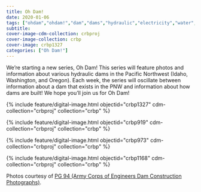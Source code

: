 ```yaml
---
title: Oh Dam!
date: 2020-01-06
tags: ["ohdam","ohdam!","dam","dams","hydraulic","electricity","water","irrigation","ColumbiaRiver","columbiariverbasin"]
subtitle: 
cover-image-cdm-collection: crbproj
cover-image-collection: crbp
cover-image: crbp1327
categories: ["Oh Dam!"]
---
```


We’re starting a new series, Oh Dam! This series will feature photos and information about various hydraulic dams in the Pacific Northwest (Idaho, Washington, and Oregon). Each week, the series will oscillate between information about a dam that exists in the PNW and information about how dams are built! We hope you’ll join us for Oh Dam!

{% include feature/digital-image.html objectid="crbp1327" cdm-collection="crbproj" collection="crbp" %}

{% include feature/digital-image.html objectid="crbp919" cdm-collection="crbproj" collection="crbp" %}

{% include feature/digital-image.html objectid="crbp973" cdm-collection="crbproj" collection="crbp" %}

{% include feature/digital-image.html objectid="crbp1168" cdm-collection="crbproj" collection="crbp" %}


Photos courtesy of [PG 94 (Army Corps of Engineers Dam Construction Photographs)](https://archiveswest.orbiscascade.org/ark:/80444/xv165618/op=fstyle.aspx?t=k&amp;q=).
